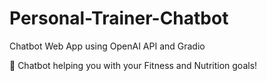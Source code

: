 # Personal-Trainer-Chatbot
Chatbot Web App using OpenAI API and Gradio

:robot: Chatbot helping you with your Fitness and Nutrition goals!
